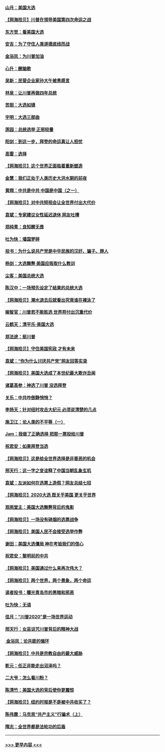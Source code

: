 #### [山月：美国大选](../pages/nsc993/n12552446.md?t=11161351) 
#### [【网海拾贝】川普在领导美国第四次命运之战](../pages/nsc993/n12551973.md?t=11161351) 
#### [东方觉：看美国大选](../pages/nsc993/n12551647.md?t=11161351) 
#### [安吉：为了守住人类道德底线而战](../pages/nsc993/n12551111.md?t=11161351) 
#### [金浴凤：为川普加油](../pages/nsc993/n12551085.md?t=11161351) 
#### [心升：醒脑歌](../pages/nsc993/n12550984.md?t=11161351) 
#### [吴新：民营企业家孙大午被黑感言](../pages/nsc993/n12550656.md?t=11161351) 
#### [林泉：让川普再做四年总统](../pages/nsc993/n12550640.md?t=11161351) 
#### [苦胆：大选如镜](../pages/nsc993/n12550630.md?t=11161351) 
#### [宇明：大选三部曲](../pages/nsc993/n12550603.md?t=11161351) 
#### [莲园：总统选举 正邪较量](../pages/nsc993/n12550594.md?t=11161351) 
#### [阳剑：到这一步，拜登的命运真让人担忧](../pages/nsc993/n12549093.md?t=11161351) 
#### [高雷：选择](../pages/nsc993/n12549087.md?t=11161351) 
#### [【网海拾贝】这个世界正面临着重新塑造](../pages/nsc993/n12548326.md?t=11161351) 
#### [金慧：我们正处于人类历史大洪水期的前夜](../pages/nsc993/n12547914.md?t=11161351) 
#### [黄翔：中共是中共 中国是中国（之一）](../pages/nsc993/n12547576.md?t=11161351) 
#### [【网海拾贝】对中共短视会让全世界付出大代价](../pages/nsc993/n12546043.md?t=11161351) 
#### [袁斌：专家建议女性延迟退休 网友吐槽](../pages/nsc993/n12545424.md?t=11161351) 
#### [郑纯青：良知醒无畏](../pages/nsc993/n12545394.md?t=11161351) 
#### [吐为快：墙国梦碎](../pages/nsc993/n12545309.md?t=11161351) 
#### [投书：为什么说共产党是中华民族的汉奸、骗子、罪人](../pages/nsc993/n12545089.md?t=11161351) 
#### [杨剑：大选舞弊 美国应吸取什么教训](../pages/nsc993/n12543937.md?t=11161351) 
#### [尘客：美国总统大选](../pages/nsc993/n12543828.md?t=11161351) 
#### [陈汉中：一场预先设定了结果的总统大选](../pages/nsc993/n12543564.md?t=11161351) 
#### [【网海拾贝】潮水退去后就看出究竟谁在裸泳了](../pages/nsc993/n12543321.md?t=11161351) 
#### [喻智官：川普若不能胜选 世界将付出沉重代价](../pages/nsc993/n12541352.md?t=11161351) 
#### [云鹤天：清平乐‧美国大选](../pages/nsc993/n12540916.md?t=11161351) 
#### [郑法途：挺川普](../pages/nsc993/n12540898.md?t=11161351) 
#### [【网海拾贝】守住美国宪政 才有未来](../pages/nsc993/n12540423.md?t=11161351) 
#### [袁斌：“你为什么讨厌共产党”网友回答实录](../pages/nsc993/n12540208.md?t=11161351) 
#### [【网海拾贝】美国大选成了本世纪最大欺诈丑闻](../pages/nsc993/n12538029.md?t=11161351) 
#### [诸葛高参：神选了川普 没选拜登](../pages/nsc993/n12537664.md?t=11161351) 
#### [关乐：中共咋倒静悄悄？](../pages/nsc993/n12537615.md?t=11161351) 
#### [李扬天：针对纽时攻击大纪元 必须说清楚的几点](../pages/nsc993/n12536001.md?t=11161351) 
#### [施卫江：论人类的不平等（一）](../pages/nsc993/n12535700.md?t=11161351) 
#### [Jam：我做了正确选择 把那一票投给川普](../pages/nsc993/n12535743.md?t=11161351) 
#### [祝君安：如果拜登当选](../pages/nsc993/n12535726.md?t=11161351) 
#### [【网海拾贝】这是给全世界选择是非善恶的机会](../pages/nsc993/n12535061.md?t=11161351) 
#### [邢天行：这一字之变诠释了中国当朝乱象玄机](../pages/nsc993/n12533446.md?t=11161351) 
#### [袁斌：左派如何在选票上造假？网友总结七招](../pages/nsc993/n12533180.md?t=11161351) 
#### [【网海拾贝】2020大选 既关乎美国 更关乎世界](../pages/nsc993/n12533161.md?t=11161351) 
#### [观雨堂主：美国大选舞弊背后的鬼影](../pages/nsc993/n12533153.md?t=11161351) 
#### [【网海拾贝】一场没有硝烟的选票战争](../pages/nsc993/n12531883.md?t=11161351) 
#### [【网海拾贝】美国人民不会接受选举作弊](../pages/nsc993/n12528850.md?t=11161351) 
#### [谢田：美国大选僵局 神在考验我们的信心](../pages/nsc993/n12527932.md?t=11161351) 
#### [祝君安：黎明前的中共](../pages/nsc993/n12524071.md?t=11161351) 
#### [【网海拾贝】美国通过什么来再次伟大？](../pages/nsc993/n12523844.md?t=11161351) 
#### [【网海拾贝】两个世界，两个景象，两个命运](../pages/nsc993/n12521419.md?t=11161351) 
#### [读者投书：曝光青岛市的黑暗和邪恶](../pages/nsc993/n12520988.md?t=11161351) 
#### [吐为快：无语](../pages/nsc993/n12518588.md?t=11161351) 
#### [佳月：“川普2020”是一场世界运动](../pages/nsc993/n12518581.md?t=11161351) 
#### [邢天行：女巫诅咒川普背后的精神大战](../pages/nsc993/n12517257.md?t=11161351) 
#### [ 金浴凤：论共匪的循环](../pages/nsc993/n12517133.md?t=11161351) 
#### [【网海拾贝】中共是宗教自由的最大威胁](../pages/nsc993/n12516879.md?t=11161351) 
#### [乾元：任正非能走出沼泽吗？](../pages/nsc993/n12515831.md?t=11161351) 
#### [二大爷：怎么看川粉？](../pages/nsc993/n12515820.md?t=11161351) 
#### [陈清竹：美国大选的背后使你更震惊](../pages/nsc993/n12515589.md?t=11161351) 
#### [【网海拾贝】纽约时报是不是被中共收买了？](../pages/nsc993/n12515122.md?t=11161351) 
#### [陈伟霆：马克思“共产主义”行骗术（上）](../pages/nsc993/n12510217.md?t=11161351) 
#### [隋志：全世界都是法轮功的后盾](../pages/nsc993/n12510636.md?t=11161351) 

----
#### [ >>> 更早内容 <<< ](../indexes/nsc993-earlier.md)
